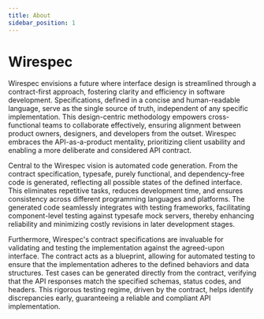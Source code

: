 ```yaml
---
title: About
sidebar_position: 1
---
```


# Wirespec

Wirespec envisions a future where interface design is streamlined through a contract-first approach, fostering clarity and efficiency in software development. Specifications, defined in a concise and human-readable language, serve as the single source of truth, independent of any specific implementation. This design-centric methodology empowers cross-functional teams to collaborate effectively, ensuring alignment between product owners, designers, and developers from the outset. Wirespec embraces the API-as-a-product mentality, prioritizing client usability and enabling a more deliberate and considered API contract.

Central to the Wirespec vision is automated code generation. From the contract specification, typesafe, purely functional, and dependency-free code is generated, reflecting all possible states of the defined interface. This eliminates repetitive tasks, reduces development time, and ensures consistency across different programming languages and platforms. The generated code seamlessly integrates with testing frameworks, facilitating component-level testing against typesafe mock servers, thereby enhancing reliability and minimizing costly revisions in later development stages.

Furthermore, Wirespec's contract specifications are invaluable for validating and testing the implementation against the agreed-upon interface. The contract acts as a blueprint, allowing for automated testing to ensure that the implementation adheres to the defined behaviors and data structures. Test cases can be generated directly from the contract, verifying that the API responses match the specified schemas, status codes, and headers. This rigorous testing regime, driven by the contract, helps identify discrepancies early, guaranteeing a reliable and compliant API implementation.
